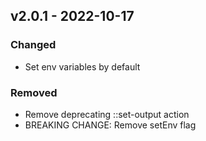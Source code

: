 ## v2.0.1 - 2022-10-17

### Changed

- Set env variables by default

### Removed

- Remove deprecating ::set-output action
- BREAKING CHANGE: Remove setEnv flag
